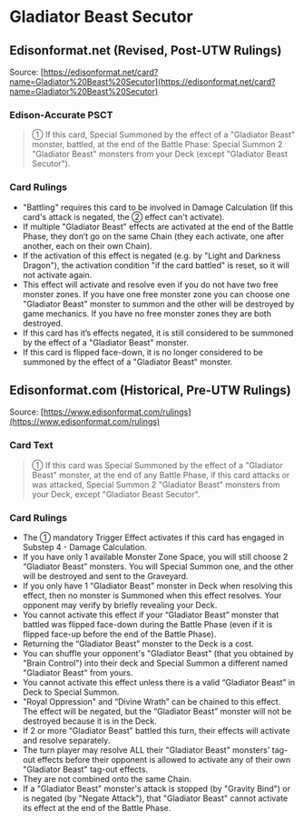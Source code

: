 # Gladiator Beast Secutor

## Edisonformat.net (Revised, Post-UTW Rulings)

Source: [https://edisonformat.net/card?name=Gladiator%20Beast%20Secutor](https://edisonformat.net/card?name=Gladiator%20Beast%20Secutor)

### Edison-Accurate PSCT

> ① If this card, Special Summoned by the effect of a "Gladiator Beast" monster, battled,
> at the end of the Battle Phase:
> Special Summon 2 "Gladiator Beast" monsters from your Deck (except "Gladiator Beast Secutor").

### Card Rulings

*   "Battling" requires this card to be involved in Damage Calculation
(If this card's attack is negated, the ② effect can't activate).
*   If multiple "Gladiator Beast" effects are activated at the end of the Battle Phase,
they don’t go on the same Chain (they each activate, one after another, each on their own Chain).
*   If the activation of this effect is negated (e.g. by "Light and Darkness Dragon"), the activation condition "if the card battled" is reset, so it will not activate again.
*   This effect will activate and resolve even if you do not have two free monster zones. If you have one free monster zone you can choose one "Gladiator Beast" monster to summon and the other will be destroyed by game mechanics. If you have no free monster zones they are both destroyed.
*   If this card has it’s effects negated, it is still considered to be summoned by the effect of a "Gladiator Beast" monster.
*   If this card is flipped face-down, it is no longer considered to be summoned by the effect of a "Gladiator Beast" monster.


## Edisonformat.com (Historical, Pre-UTW Rulings)

Source: [https://www.edisonformat.com/rulings](https://www.edisonformat.com/rulings)

### Card Text

> ① If this card was Special Summoned by the effect of a "Gladiator Beast" monster, at the end of any Battle Phase, if this card attacks or was attacked, Special Summon 2 "Gladiator Beast" monsters from your Deck, except "Gladiator Beast Secutor".

### Card Rulings

*   The ① mandatory Trigger Effect activates if this card has engaged in Substep 4 - Damage Calculation.
*   If you have only 1 available Monster Zone Space, you will still choose 2 “Gladiator Beast” monsters. You will Special Summon one, and the other will be destroyed and sent to the Graveyard.
*   If you only have 1 “Gladiator Beast” monster in Deck when resolving this effect, then no monster is Summoned when this effect resolves. Your opponent may verify by briefly revealing your Deck.
*   You cannot activate this effect if your “Gladiator Beast” monster that battled was flipped face-down during the Battle Phase (even if it is flipped face-up before the end of the Battle Phase).
*   Returning the “Gladiator Beast” monster to the Deck is a cost.
*   You can shuffle your opponent's "Gladiator Beast" (that you obtained by "Brain Control") into their deck and Special Summon a different named "Gladiator Beast" from yours.
*   You cannot activate this effect unless there is a valid “Gladiator Beast” in Deck to Special Summon.
*   "Royal Oppression" and “Divine Wrath” can be chained to this effect. The effect will be negated, but the “Gladiator Beast” monster will not be destroyed because it is in the Deck.
*   If 2 or more “Gladiator Beast” battled this turn, their effects will activate and resolve separately.
*   The turn player may resolve ALL their "Gladiator Beast" monsters' tag-out effects before their opponent is allowed to activate any of their own "Gladiator Beast" tag-out effects.
*   They are not combined onto the same Chain.
*   If a "Gladiator Beast" monster's attack is stopped (by "Gravity Bind") or is negated (by "Negate Attack"), that "Gladiator Beast" cannot activate its effect at the end of the Battle Phase.


